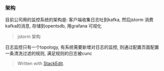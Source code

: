 ### 架构
目前公司用的监控系统的架构是: 客户端收集日志吐到kafka, 然后jstorm 消费kafka的消息, 存储到opentsdb, 用grafana 可视化

> jstorm 架构

日志监控只有一个topology, 有系统需要新增对日志的监控, 则通过配置页面配置一条清洗过滤的规则, 满足规则的日志被cunc




> Written with [StackEdit](https://stackedit.io/).
<!--stackedit_data:
eyJoaXN0b3J5IjpbLTgzMjE2NjA5MV19
-->